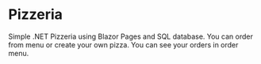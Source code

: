 # Pizzeria
Simple .NET Pizzeria using Blazor Pages and SQL database. You can order from menu or create your own pizza. You can see your orders in order menu.
